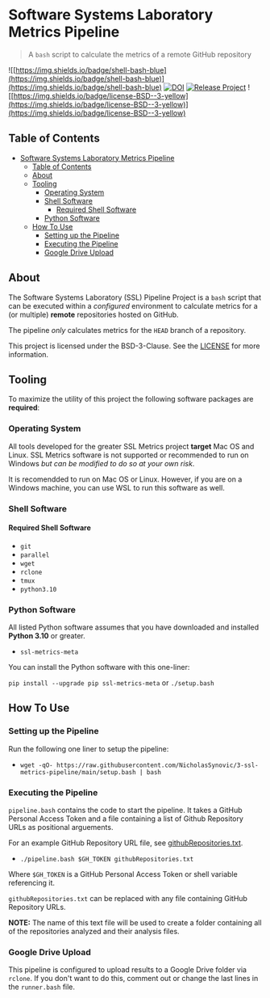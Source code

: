 # Software Systems Laboratory Metrics Pipeline

> A `bash` script to calculate the metrics of a remote GitHub repository

![[https://img.shields.io/badge/shell-bash-blue](https://img.shields.io/badge/shell-bash-blue)](https://img.shields.io/badge/shell-bash-blue)
[![DOI](https://zenodo.org/badge/DOI/10.5281/zenodo.5967365.svg)](https://doi.org/10.5281/zenodo.5967365)
[![Release Project](https://github.com/SoftwareSystemsLaboratory/ssl-metrics-pipeline/actions/workflows/release.yml/badge.svg)](https://github.com/SoftwareSystemsLaboratory/ssl-metrics-pipeline/actions/workflows/release.yml)
![[https://img.shields.io/badge/license-BSD--3-yellow](https://img.shields.io/badge/license-BSD--3-yellow)](https://img.shields.io/badge/license-BSD--3-yellow)

## Table of Contents

- [Software Systems Laboratory Metrics Pipeline](#software-systems-laboratory-metrics-pipeline)
  - [Table of Contents](#table-of-contents)
  - [About](#about)
  - [Tooling](#tooling)
    - [Operating System](#operating-system)
    - [Shell Software](#shell-software)
      - [Required Shell Software](#required-shell-software)
    - [Python Software](#python-software)
  - [How To Use](#how-to-use)
    - [Setting up the Pipeline](#setting-up-the-pipeline)
    - [Executing the Pipeline](#executing-the-pipeline)
    - [Google Drive Upload](#google-drive-upload)

## About

The Software Systems Laboratory (SSL) Pipeline Project is a `bash` script that can be executed within a *configured* environment to calculate metrics for a (or multiple) **remote** repositories hosted on GitHub.

The pipeline *only* calculates metrics for the `HEAD` branch of a repository.

This project is licensed under the BSD-3-Clause. See the [LICENSE](LICENSE) for more information.

## Tooling

To maximize the utility of this project the following software packages are **required**:

### Operating System

All tools developed for the greater SSL Metrics project **target** Mac OS and Linux. SSL Metrics software is not supported or recommended to run on Windows *but can be modified to do so at your own risk*.

It is recomendded to run on Mac OS or Linux. However, if you are on a Windows machine, you can use WSL to run this software as well.

### Shell Software

#### Required Shell Software

- `git`
- `parallel`
- `wget`
- `rclone`
- `tmux`
- `python3.10`

### Python Software

All listed Python software assumes that you have downloaded and installed **Python 3.10** or greater.

- `ssl-metrics-meta`

You can install the Python software with this one-liner:

`pip install --upgrade pip ssl-metrics-meta` or `./setup.bash`

## How To Use

### Setting up the Pipeline

Run the following one liner to setup the pipeline:

- `wget -qO- https://raw.githubusercontent.com/NicholasSynovic/3-ssl-metrics-pipeline/main/setup.bash | bash`

### Executing the Pipeline

`pipeline.bash` contains the code to start the pipeline.
It takes a GitHub Personal Access Token and a file containing a list of Github Repository URLs as positional arguements.

For an example GitHub Repository URL file, see [githubRepositories.txt](githubRepositories.txt).

- `./pipeline.bash $GH_TOKEN githubRepositories.txt`

Where `$GH_TOKEN` is a GitHub Personal Access Token or shell variable referencing it.

`githubRepositories.txt` can be replaced with any file containing GitHub Repository URLs.

**NOTE:** The name of this text file will be used to create a folder containing all of the repositories analyzed and their analysis files.

### Google Drive Upload

This pipeline is configured to upload results to a Google Drive folder via `rclone`.
If you don't want to do this, comment out or change the last lines in the `runner.bash` file.
